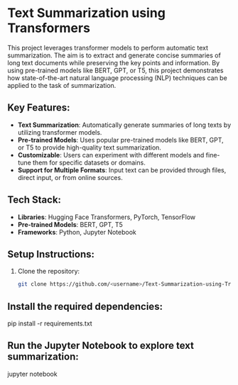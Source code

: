 # Text Summarization using Transformers

This project leverages transformer models to perform automatic text summarization. The aim is to extract and generate concise summaries of long text documents while preserving the key points and information. By using pre-trained models like BERT, GPT, or T5, this project demonstrates how state-of-the-art natural language processing (NLP) techniques can be applied to the task of summarization.

## Key Features:
- **Text Summarization**: Automatically generate summaries of long texts by utilizing transformer models.
- **Pre-trained Models**: Uses popular pre-trained models like BERT, GPT, or T5 to provide high-quality text summarization.
- **Customizable**: Users can experiment with different models and fine-tune them for specific datasets or domains.
- **Support for Multiple Formats**: Input text can be provided through files, direct input, or from online sources.

## Tech Stack:
- **Libraries**: Hugging Face Transformers, PyTorch, TensorFlow
- **Pre-trained Models**: BERT, GPT, T5
- **Frameworks**: Python, Jupyter Notebook

## Setup Instructions:
1. Clone the repository:
   ```bash
   git clone https://github.com/<username>/Text-Summarization-using-Transformers.git

## Install the required dependencies:
pip install -r requirements.txt

## Run the Jupyter Notebook to explore text summarization:
jupyter notebook
